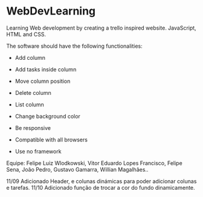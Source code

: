 # WebDevLearning
Learning Web development by creating a trello inspired website. JavaScript, HTML and CSS.

The software should have the following functionalities:
 
 - Add column
 - Add tasks inside column
 - Move column position
 - Delete column
 - List column
 - Change background color

 - Be responsive
 - Compatible with all browsers
 - Use no framework

Equipe: Felipe Luiz Wlodkowski, Vitor Eduardo Lopes Francisco, Felipe Sena, João Pedro, Gustavo Gamarra, Willian Magalhães..

11/09 Adicionado Header, e colunas dinámicas para poder adicionar colunas e tarefas.
11/10 Adicionado função de trocar a cor do fundo dinamicamente. 
